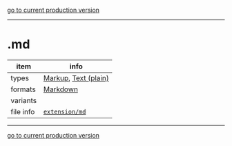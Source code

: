 [go to current production version]({{preferredFormats}})

---



# .md

item | info
--- | ---
types | [Markup](../dataTypes/markup.md), [Text (plain)](../dataTypes/textPlain.md)
formats | [Markdown](../fileFormats/markdown.md)
variants | 
file info | [`extension/md`]({{fileinfo}}/md)




---

[go to current production version]({{preferredFormats}})
